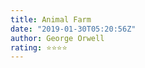 ```yaml
---
title: Animal Farm
date: "2019-01-30T05:20:56Z"
author: George Orwell
rating: ⭐⭐⭐⭐
---
```


<style>
body {
text-align: justify}
</style>

